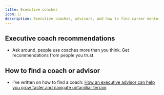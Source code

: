 ```yaml
---
title: Executive coaches
icon: 🎯
description: Executive coaches, advisors, and how to find career mentorship
---
```


## Executive coach recommendations

* Ask around, people use coaches more than you think. Get recommendations from people you trust.

## How to find a coach or advisor

* I've written on how to find a coach: [How an executive advisor can help you grow faster and navigate unfamiliar terrain](https://www.rubick.com/executive-advisor/)

          